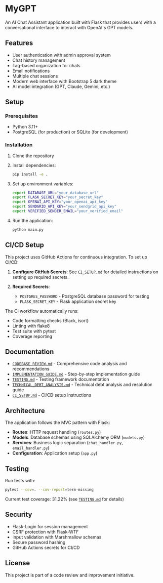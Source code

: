 # MyGPT

An AI Chat Assistant application built with Flask that provides users with a conversational interface to interact with OpenAI's GPT models.

## Features

- User authentication with admin approval system
- Chat history management
- Tag-based organization for chats
- Email notifications
- Multiple chat sessions
- Modern web interface with Bootstrap 5 dark theme
- AI model integration (GPT, Claude, Gemini, etc.)

## Setup

### Prerequisites

- Python 3.11+
- PostgreSQL (for production) or SQLite (for development)

### Installation

1. Clone the repository
2. Install dependencies:
   ```bash
   pip install -e .
   ```

3. Set up environment variables:
   ```bash
   export DATABASE_URL="your_database_url"
   export FLASK_SECRET_KEY="your_secret_key"
   export OPENAI_API_KEY="your_openai_api_key"
   export SENDGRID_API_KEY="your_sendgrid_api_key"
   export VERIFIED_SENDER_EMAIL="your_verified_email"
   ```

4. Run the application:
   ```bash
   python main.py
   ```

## CI/CD Setup

This project uses GitHub Actions for continuous integration. To set up CI/CD:

1. **Configure GitHub Secrets**: See [`CI_SETUP.md`](CI_SETUP.md) for detailed instructions on setting up required secrets.

2. **Required Secrets**:
   - `POSTGRES_PASSWORD` - PostgreSQL database password for testing
   - `FLASK_SECRET_KEY` - Flask application secret key

The CI workflow automatically runs:
- Code formatting checks (Black, isort)
- Linting with flake8
- Test suite with pytest
- Coverage reporting

## Documentation

- [`CODEBASE_REVIEW.md`](CODEBASE_REVIEW.md) - Comprehensive code analysis and recommendations
- [`IMPLEMENTATION_GUIDE.md`](IMPLEMENTATION_GUIDE.md) - Step-by-step implementation guide
- [`TESTING.md`](TESTING.md) - Testing framework documentation
- [`TECHNICAL_DEBT_ANALYSIS.md`](TECHNICAL_DEBT_ANALYSIS.md) - Technical debt analysis and resolution guide
- [`CI_SETUP.md`](CI_SETUP.md) - CI/CD setup instructions

## Architecture

The application follows the MVC pattern with Flask:
- **Routes**: HTTP request handling (`routes.py`)
- **Models**: Database schemas using SQLAlchemy ORM (`models.py`)
- **Services**: Business logic separation (`chat_handler.py`, `email_handler.py`)
- **Configuration**: Application setup (`app.py`)

## Testing

Run tests with:
```bash
pytest --cov=. --cov-report=term-missing
```

Current test coverage: 31.22% (see [`TESTING.md`](TESTING.md) for details)

## Security

- Flask-Login for session management
- CSRF protection with Flask-WTF
- Input validation with Marshmallow schemas
- Secure password hashing
- GitHub Actions secrets for CI/CD

## License

This project is part of a code review and improvement initiative.